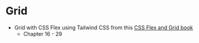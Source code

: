 # Grid

- Grid with CSS Flex using Tailwind CSS from this [CSS Flex and Grid book](https://shrutibalasa.gumroad.com/l/css-flex-and-grid)
    - Chapter 16 - 29
